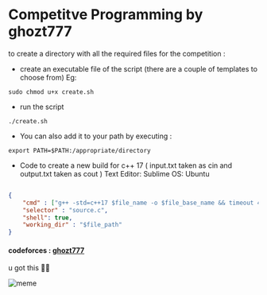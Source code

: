 # Competitve Programming by ghozt777
to create a directory with all the required files for the competition :
- create an executable file of the script (there are a couple of templates to choose from) Eg:
```
sudo chmod u+x create.sh
```
- run the script
 ```
 ./create.sh
 ```
 - You can also add it to your path by executing :
 ```
 export PATH=$PATH:/appropriate/directory
 ```
- Code to create a new build for c++ 17  ( input.txt taken as cin and output.txt taken as cout ) Text Editor: Sublime OS: Ubuntu 
```json

{
    "cmd" : ["g++ -std=c++17 $file_name -o $file_base_name && timeout 4s ./$file_base_name<input.txt>output.txt"], 
    "selector" : "source.c",
    "shell": true,
    "working_dir" : "$file_path"
}
```

#### codeforces : [ghozt777](https://codeforces.com/profile/ghozt777) 

u got this 👨‍💻 

![meme](https://media2.giphy.com/media/22kxQ12cxyEww/giphy.gif?cid=ecf05e479j262zuix8kq65vp68luxsv5p1ujjss6v8krrlqa&rid=giphy.gif&ct=gw)
